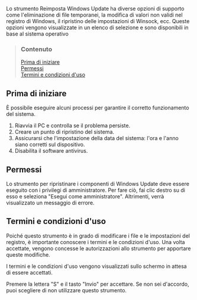 Lo strumento Reimposta Windows Update ha diverse opzioni di supporto come l'eliminazione di file temporanei, la modifica di valori non validi nel registro di Windows, il ripristino delle impostazioni di Winsock, ecc. Queste opzioni vengono visualizzate in un elenco di selezione e sono disponibili in base al sistema operativo


> ### Contenuto
> 
> [Prima di iniziare](#prima-di-iniziare) <br />
> [Permessi](#permessi) <br />
> [Termini e condizioni d'uso](#termini-e-condizioni-duso)


## Prima di iniziare

È possibile eseguire alcuni processi per garantire il corretto funzionamento del sistema.

  1. Riavvia il PC e controlla se il problema persiste.
  2. Creare un punto di ripristino del sistema.
  3. Assicurarsi che l'impostazione della data del sistema: l'ora e l'anno siano corretti sul dispositivo.
  4. Disabilita il software antivirus.


## Permessi

Lo strumento per ripristinare i componenti di Windows Update deve essere eseguito con i privilegi di amministratore. Per fare ciò, fai clic destro su di esso e seleziona "Esegui come amministratore". Altrimenti, verrà visualizzato un messaggio di errore.


## Termini e condizioni d'uso

Poiché questo strumento è in grado di modificare i file e le impostazioni del registro, è importante conoscere i termini e le condizioni d'uso. Una volta accettate, vengono concesse le autorizzazioni allo strumento per apportare queste modifiche.

I termini e le condizioni d'uso vengono visualizzati sullo schermo in attesa di essere accettati.

Premere la lettera "S" e il tasto "Invio" per accettare. Se non sei d'accordo, puoi scegliere di non utilizzare questo strumento.
